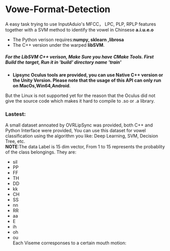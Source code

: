 # Vowe-Format-Detection
A easy task trying to use InputAduio's MFCC， LPC, PLP, RPLP features together with a SVM method to identify the vowel in Chinsese **a.i.u.e.o**  

* The Python verison requires:**numpy, sklearn ,librosa**  
* The C++ version under the warped **libSVM**.  

##### For the LibSVM C++ verison, Make Sure you have CMake Tools. First Build the target, Run it in 'build' directory name 'train'  

* **Lipsync Oculus tools are provided, you can use Native C++ version or the Unity Version. Please note that the usage of this API can only run on MacOs,Win64,Android**.  


But the Linux is not supported yet for the reason that the Oculus did not give the source code which makes it hard to compile to .so or .a library.  

### **Lastest:**  
A small dataset annoated by OVRLipSync was provided, both C++ and Python Interface were provided, You can use this dataset for vowel classification using the 
algorithm you like: Deep Learning, SVM, Decision Tree, etc.  
**NOTE**:The data Label is 15 dim vector, From 1 to 15 represents the probablity of the class belongings. They are:  
* sil  
* PP  
* FF  
* TH  
* DD  
* kk  
* CH  
* SS  
* nn  
* RR  
* aa  
* E  
* ih  
* oh  
* ou  
Each Viseme corresponses to a certain mouth motion:  




